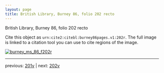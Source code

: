 ```yaml
---
layout: page
title: British Library, Burney 86, folio 202 recto
---
```


British Library, Burney 86, folio 202 recto

Cite this object as `urn:cite2:citebl:burney86pages.v1:202r`.  The full image is linked to a citation tool you can use to cite regions of the image.

[![burney_ms_86_f202r](http://www.homermultitext.org/iipsrv?IIIF=/project/homer/pyramidal/deepzoom/citebl/burney86imgs/v1/burney_ms_86_f202r.tif/full/800,/0/default.jpg)](http://www.homermultitext.org/ict2/?urn=urn:cite2:citebl:burney86imgs.v1:burney_ms_86_f202r) 

---

previous:  [201v](../201v/) | next: [202v](../202v/)